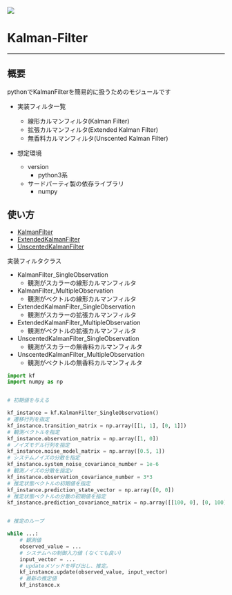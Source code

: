 <img src="https://img.shields.io/badge/-Python-3776AB.svg?logo=python"></img>

# Kalman-Filter

---

## 概要
pythonでKalmanFilterを簡易的に扱うためのモジュールです

- 実装フィルタ一覧
  - 線形カルマンフィルタ(Kalman Filter)
  - 拡張カルマンフィルタ(Extended Kalman Filter)
  - 無香料カルマンフィルタ(Unscented Kalman Filter)

- 想定環境

  - version
    - python3系
  - サードパーティ製の依存ライブラリ
    - numpy

## 使い方

- [KalmanFilter](../kalman-filter/documents/KalmanFilter.md)
- [ExtendedKalmanFilter](../kalman-filter/documents/ExtendedKalmanFilter.md)
- [UnscentedKalmanFilter](../kalman-filter/documents/UnscentedKalmanFilter.md)

実装フィルタクラス
- KalmanFilter_SingleObservation
    - 観測がスカラーの線形カルマンフィルタ
- KalmanFilter_MultipleObservation
    - 観測がベクトルの線形カルマンフィルタ
- ExtendedKalmanFilter_SingleObservation
    - 観測がスカラーの拡張カルマンフィルタ
- ExtendedKalmanFilter_MultipleObservation
    - 観測がベクトルの拡張カルマンフィルタ
- UnscentedKalmanFilter_SingleObservation
    - 観測がスカラーの無香料カルマンフィルタ
- UnscentedKalmanFilter_MultipleObservation
    - 観測がベクトルの無香料カルマンフィルタ




```python
import kf
import numpy as np


# 初期値を与える

kf_instance = kf.KalmanFilter_SingleObservation()
# 遷移行列を指定
kf_instance.transition_matrix = np.array([[1, 1], [0, 1]])
# 観測ベクトルを指定
kf_instance.observation_matrix = np.array([1, 0])
# ノイズモデル行列を指定
kf_instance.noise_model_matrix = np.array([0.5, 1])
# システムノイズの分散を指定
kf_instance.system_noise_covariance_number = 1e-6
# 観測ノイズの分散を指定v
kf_instance.observation_covariance_number = 3*3
# 推定状態ベクトルの初期値を指定
kf_instance.prediction_state_vector = np.array([0, 0])
# 推定状態ベクトルの分散の初期値を指定
kf_instance.prediction_covariance_matrix = np.array([[100, 0], [0, 100]])


# 推定のループ

while ...:
    # 観測値
    observed_value = ...
    # システムへの制御入力値 (なくても良い)
    input_vector = ...
    # updateメソッドを呼び出し、推定。
    kf_instance.update(observed_value, input_vector)
    # 最新の推定値
    kf_instance.x
```


